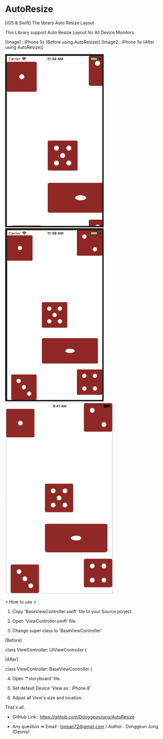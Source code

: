 # AutoResize
[iOS &amp; Swift] The library Auto Resize Layout

This Library support Auto Resize Layout for All Device Monitors.


[Image1 : iPhone 5s (Before using AutoResize)]
[Image2 : iPhone 5s (After using AutoResize)]
<div>
<img src="https://github.com/DonggeunJung/AutoResize/blob/master/ScreenCapture/AutoResize_iP5s1.png?raw=true width="400px"></img>
<img src="https://github.com/DonggeunJung/AutoResize/blob/master/ScreenCapture/AutoResize_iP5s2.png?raw=true width="400px"></img>
<img src="https://github.com/DonggeunJung/AutoResize/blob/master/ScreenCapture/AutoResize_IB.png" width="350px"></img>
</div>


< How to use >

1. Copy 'BaseViewController.swift' file to your Source porject.

2. Open 'ViewController.swift' file.

3. Change super class to 'BaseViewController'

[Before]

class ViewController: UIViewController {


[After]

class ViewController: BaseViewController {

4. Open '*.storyboard' file.

5. Set default Device 'View as : iPhone 8'

6. Adjust all View's size and location.

That's all.

* GitHub Link : https://github.com/DonggeunJung/AutoResize

* Any question
 => Email : topsan72@gmail.com
 / Author : Donggeun Jung (Dennis)
